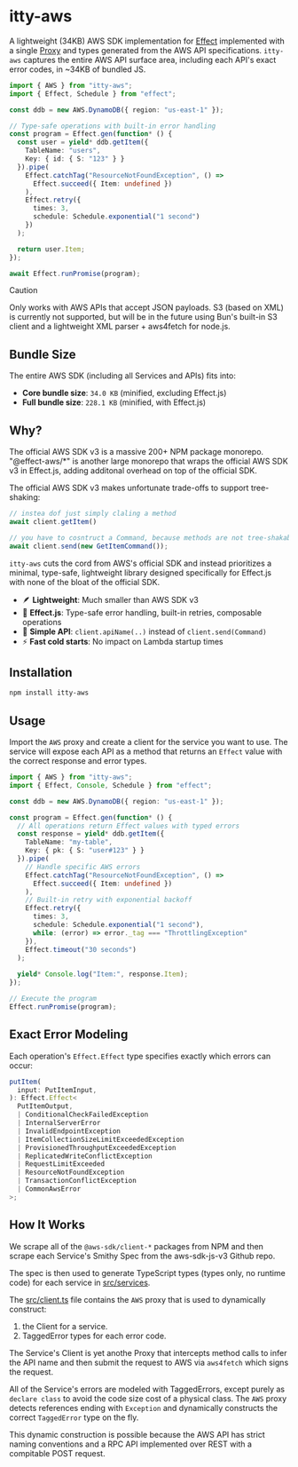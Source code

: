 # itty-aws

A lightweight (34KB) AWS SDK implementation for [Effect](https://effect.website) implemented with a single [Proxy](https://developer.mozilla.org/en-US/docs/Web/JavaScript/Reference/Global_Objects/Proxy) and types generated from the AWS API specifications. `itty-aws` captures the entire AWS API surface area, including each API's exact error codes, in ~34KB of bundled JS.


```ts
import { AWS } from "itty-aws";
import { Effect, Schedule } from "effect";

const ddb = new AWS.DynamoDB({ region: "us-east-1" });

// Type-safe operations with built-in error handling
const program = Effect.gen(function* () {
  const user = yield* ddb.getItem({
    TableName: "users",
    Key: { id: { S: "123" } }
  }).pipe(
    Effect.catchTag("ResourceNotFoundException", () => 
      Effect.succeed({ Item: undefined })
    ),
    Effect.retry({
      times: 3,
      schedule: Schedule.exponential("1 second")
    })
  );

  return user.Item;
});

await Effect.runPromise(program);
```

> [!CAUTION]
> Only works with AWS APIs that accept JSON payloads. S3 (based on XML) is currently not supported, but will be in the future using Bun's built-in S3 client and a lightweight XML parser + aws4fetch for node.js.

## Bundle Size

The entire AWS SDK (including all Services and APIs) fits into:

- **Core bundle size**: `34.0 KB` (minified, excluding Effect.js)
- **Full bundle size**: `228.1 KB` (minified, with Effect.js)

## Why?

The official AWS SDK v3 is a massive 200+ NPM package monorepo. "@effect-aws/*" is another large monorepo that wraps the official AWS SDK v3 in Effect.js, adding additonal overhead on top of the official SDK.

The official AWS SDK v3 makes unfortunate trade-offs to support tree-shaking:
```ts
// instea dof just simply claling a method
await client.getItem()

// you have to cosntruct a Command, because methods are not tree-shakable
await client.send(new GetItemCommand());
```

`itty-aws` cuts the cord from AWS's official SDK and instead prioritizes a minimal, type-safe, lightweight library designed specifically for Effect.js with none of the bloat of the official SDK.

- 🪶 **Lightweight**: Much smaller than AWS SDK v3
- 🔄 **Effect.js**: Type-safe error handling, built-in retries, composable operations
- 🎯 **Simple API**: `client.apiName(..)` instead of `client.send(Command)`
- ⚡ **Fast cold starts**: No impact on Lambda startup times

## Installation

```bash
npm install itty-aws
```

## Usage

Import the `AWS` proxy and create a client for the service you want to use. The service will expose each API as a method that returns an `Effect` value with the correct response and error types.

```ts
import { AWS } from "itty-aws";
import { Effect, Console, Schedule } from "effect";

const ddb = new AWS.DynamoDB({ region: "us-east-1" });

const program = Effect.gen(function* () {
  // All operations return Effect values with typed errors
  const response = yield* ddb.getItem({
    TableName: "my-table",
    Key: { pk: { S: "user#123" } }
  }).pipe(
    // Handle specific AWS errors
    Effect.catchTag("ResourceNotFoundException", () => 
      Effect.succeed({ Item: undefined })
    ),
    // Built-in retry with exponential backoff
    Effect.retry({
      times: 3,
      schedule: Schedule.exponential("1 second"),
      while: (error) => error._tag === "ThrottlingException"
    }),
    Effect.timeout("30 seconds")
  );
  
  yield* Console.log("Item:", response.Item);
});

// Execute the program
Effect.runPromise(program);
```

## Exact Error Modeling

Each operation's `Effect.Effect` type specifies exactly which errors can occur:

```ts
putItem(
  input: PutItemInput,
): Effect.Effect<
  PutItemOutput,
  | ConditionalCheckFailedException
  | InternalServerError
  | InvalidEndpointException
  | ItemCollectionSizeLimitExceededException
  | ProvisionedThroughputExceededException
  | ReplicatedWriteConflictException
  | RequestLimitExceeded
  | ResourceNotFoundException
  | TransactionConflictException
  | CommonAwsError
>;
```

## How It Works

We scrape all of the `@aws-sdk/client-*` packages from NPM and then scrape each Service's Smithy Spec from the aws-sdk-js-v3 Github repo.

The spec is then used to generate TypeScript types (types only, no runtime code) for each service in [src/services](src/services).

The [src/client.ts](src/client.ts) file contains the `AWS` proxy that is used to dynamically construct:
1. the Client for a service.
2. TaggedError types for each error code.

The Service's Client is yet anothe Proxy that intercepts method calls to infer the API name and then submit the request to AWS via `aws4fetch` which signs the request.

All of the Service's errors are modeled with TaggedErrors, except purely as `declare class` to avoid the code size cost of a physical class. The `AWS` proxy detects references ending with `Exception` and dynamically constructs the correct `TaggedError` type on the fly.

This dynamic construction is possible because the AWS API has strict naming conventions and a RPC API implemented over REST with a compitable POST request.